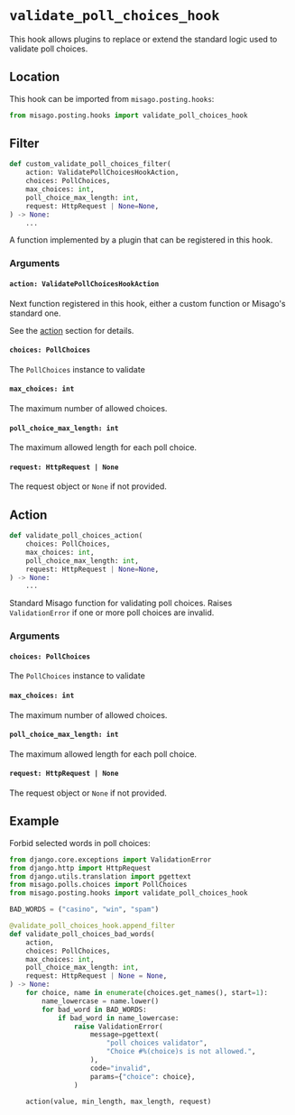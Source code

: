# `validate_poll_choices_hook`

This hook allows plugins to replace or extend the standard logic used to validate poll choices.


## Location

This hook can be imported from `misago.posting.hooks`:

```python
from misago.posting.hooks import validate_poll_choices_hook
```


## Filter

```python
def custom_validate_poll_choices_filter(
    action: ValidatePollChoicesHookAction,
    choices: PollChoices,
    max_choices: int,
    poll_choice_max_length: int,
    request: HttpRequest | None=None,
) -> None:
    ...
```

A function implemented by a plugin that can be registered in this hook.


### Arguments

#### `action: ValidatePollChoicesHookAction`

Next function registered in this hook, either a custom function or Misago's standard one.

See the [action](#action) section for details.


#### `choices: PollChoices`

The `PollChoices` instance to validate


#### `max_choices: int`

The maximum number of allowed choices.


#### `poll_choice_max_length: int`

The maximum allowed length for each poll choice.


#### `request: HttpRequest | None`

The request object or `None` if not provided.


## Action

```python
def validate_poll_choices_action(
    choices: PollChoices,
    max_choices: int,
    poll_choice_max_length: int,
    request: HttpRequest | None=None,
) -> None:
    ...
```

Standard Misago function for validating poll choices. Raises `ValidationError` if one or more poll choices are invalid.


### Arguments

#### `choices: PollChoices`

The `PollChoices` instance to validate


#### `max_choices: int`

The maximum number of allowed choices.


#### `poll_choice_max_length: int`

The maximum allowed length for each poll choice.


#### `request: HttpRequest | None`

The request object or `None` if not provided.


## Example

Forbid selected words in poll choices:

```python
from django.core.exceptions import ValidationError
from django.http import HttpRequest
from django.utils.translation import pgettext
from misago.polls.choices import PollChoices
from misago.posting.hooks import validate_poll_choices_hook

BAD_WORDS = ("casino", "win", "spam")

@validate_poll_choices_hook.append_filter
def validate_poll_choices_bad_words(
    action,
    choices: PollChoices,
    max_choices: int,
    poll_choice_max_length: int,
    request: HttpRequest | None = None,
) -> None:
    for choice, name in enumerate(choices.get_names(), start=1):
        name_lowercase = name.lower()
        for bad_word in BAD_WORDS:
            if bad_word in name_lowercase:
                raise ValidationError(
                    message=pgettext(
                        "poll choices validator",
                        "Choice #%(choice)s is not allowed.",
                    ),
                    code="invalid",
                    params={"choice": choice},
                )

    action(value, min_length, max_length, request)
```